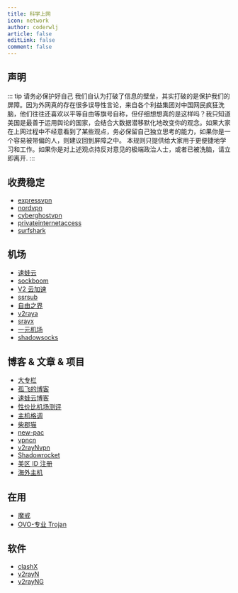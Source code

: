 ```yaml
---
title: 科学上网
icon: network
author: coderwlj
article: false
editLink: false
comment: false
---
```


## 声明

::: tip
请务必保护好自己 我们自认为打破了信息的壁垒，其实打破的是保护我们的屏障。因为外网真的存在很多误导性言论，来自各个利益集团对中国网民疯狂洗脑，他们往往还喜欢以平等自由等旗号自称，但仔细想想真的是这样吗？我只知道美国是最善于运用舆论的国家，会结合大数据潜移默化地改变你的观念。如果大家在上网过程中不经意看到了某些观点，务必保留自己独立思考的能力，如果你是一个容易被带偏的人，则建议回到屏障之中。
本规则只提供给大家用于更便捷地学习和工作。如果你是对上述观点持反对意见的极端政治人士，或者已被洗脑，请立即离开.
:::

## 收费稳定

- [expressvpn](https://www.expressvpn.com/go/home-20)
- [nordvpn](https://nordvpn.com/)
- [cyberghostvpn](https://www.cyberghostvpn.com/)
- [privateinternetaccess](https://www.privateinternetaccess.com/)
- [surfshark](https://surfshark.com/)

## 机场

- [速蛙云](https://m.ok7.icu/m/shop)
- [sockboom](https://sockboom.ac/)
- [V2 云加速](https://v2board.cc/#/login)
- [ssrsub](https://sub.ssrsub.com/#/login)
- [自由之界](https://free.moorzon.com/home/index)
- [v2raya](https://www.v2raya.eu.org/#/login)
- [srayx](https://sub.srayx.com/#/register?code=Ly4kohLa)
- [一元机场](https://xn--4gq62f52gdss.com/#/register?code=KvZOyfYQ)
- [shadowsocks](https://portal.shadowsocks.nz/store/cloud)

## 博客 & 文章 & 项目

- [大专栏](https://www.dazhuanlan.com/)
- [孤飞的博客](https://blog.onefly.top/)
- [速蛙云博客](https://suwav2ray.com/super_tools/)
- [性价比机场测评](https://duangks.com/archives/9/)
- [主机格调](https://zhuji.gd/)
- [柴郡猫](https://www.cheshirex.com/)
- [new-pac](https://github.com/Alvin9999/new-pac)
- [vpncn](https://github.com/vpncn/vpncn.github.io)
- [v2rayNvpn](https://github.com/githubvpn007/v2rayNvpn)
- [Shadowrocket](https://github.com/h2y/Shadowrocket-ADBlock-Rules)
- [美区 ID 注册](https://wwsj9688.xyz/pagesv2/blog/appleid.html)
- [海外主机](https://www.veidc.com/hosting)

## 在用

- [魔戒](https://mojie.buzz/#/dashboard)
- [OVO-专业 Trojan](https://ovocloud.cc/)

## 软件

- [clashX](https://github.com/yichengchen/clashX)
- [v2rayN](https://github.com/2dust/v2rayN)
- [v2rayNG](https://github.com/2dust/v2rayNG)
